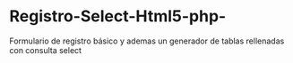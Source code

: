 # Registro-Select-Html5-php-
Formulario de registro básico y ademas un generador de tablas rellenadas con consulta select
